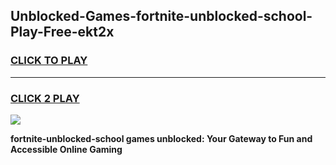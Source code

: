 
## Unblocked-Games-fortnite-unblocked-school-Play-Free-ekt2x
<h3>
<a href="https://premium76.site?title=fortnite-unblocked-school&ref=18A1">CLICK TO PLAY</a></h3>
<hr>

<h3>
<a href="https://premium76.site?title=fortnite-unblocked-school&ref=18A1">CLICK 2 PLAY</a>
  
</h3>

<a href="https://premium76.site?title=fortnite-unblocked-school&ref=18A1"><img src="https://clearcache.store/games.png"></a>


**fortnite-unblocked-school games unblocked: Your Gateway to Fun and Accessible Online Gaming**
